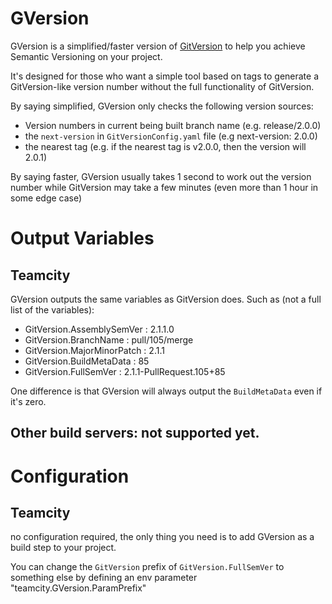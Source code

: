 # GVersion

GVersion is a simplified/faster version of [GitVersion](https://github.com/GitTools/GitVersion) to help you achieve Semantic Versioning on your project.

It's designed for those who want a simple tool based on tags to generate a GitVersion-like version number without the full functionality of GitVersion.

By saying simplified, GVersion only checks the following version sources:

- Version numbers in current being built branch name (e.g. release/2.0.0)
- the `next-version` in `GitVersionConfig.yaml` file (e.g next-version: 2.0.0)
- the nearest tag (e.g. if the nearest tag is v2.0.0, then the version will 2.0.1)

By saying faster, GVersion usually takes 1 second to work out the version number while GitVersion may take a few minutes (even more than 1 hour in some edge case)

# Output Variables

## Teamcity

GVersion outputs the same variables as GitVersion does. Such as (not a full list of the variables):

 - GitVersion.AssemblySemVer  : 2.1.1.0
 - GitVersion.BranchName      : pull/105/merge
 - GitVersion.MajorMinorPatch : 2.1.1
 - GitVersion.BuildMetaData   : 85
 - GitVersion.FullSemVer      : 2.1.1-PullRequest.105+85

One difference is that GVersion will always output the `BuildMetaData` even if it's zero.

## Other build servers: not supported yet.

# Configuration

## Teamcity

no configuration required, the only thing you need is to add GVersion as a build step to your project.

You can change the `GitVersion` prefix of `GitVersion.FullSemVer` to something else by defining an env parameter "teamcity.GVersion.ParamPrefix"
